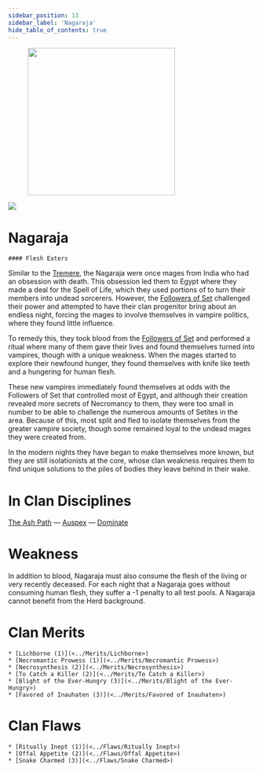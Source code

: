 ```yaml
---
sidebar_position: 13
sidebar_label: 'Nagaraja'
hide_table_of_contents: true
---
```

<figure className="float-right-img">
  <img src="/img/torndress.png" width='300px' />
  <figcaption style={{ fontSize: '0.85em', color: '#666', textAlign: 'center' }}>

  </figcaption>
</figure>

<img src="/img/clanlogos/nagaraja.png" className="icon-img" />

# Nagaraja
    #### Flesh Eaters

Similar to the [Tremere](<./Tremere>), the Nagaraja were once mages from India who had an obsession with death. This obsession led them to Egypt where they made a deal for the Spell of Life, which they used portions of to turn their members into undead sorcerers. However, the [Followers of Set](<./Followers of Set>) challenged their power and attempted to have their clan progenitor bring about an endless night, forcing the mages to involve themselves in vampire politics, where they found little influence.

To remedy this, they took blood from the [Followers of Set](<./Followers of Set>) and performed a ritual where many of them gave their lives and found themselves turned into vampires, though with a unique weakness. When the mages started to explore their newfound hunger, they found themselves with knife like teeth and a hungering for human flesh.

These new vampires immediately found themselves at odds with the Followers of Set that controlled most of Egypt, and although their creation revealed more secrets of Necromancy to them, they were too small in number to be able to challenge the numerous amounts of Setites in the area. Because of this, most split and fled to isolate themselves from the greater vampire society, though some remained loyal to the undead mages they were created from.

In the modern nights they have began to make themselves more known, but they are still isolationists at the core, whose clan weakness requires them to find unique solutions to the piles of bodies they leave behind in their wake.

# In Clan Disciplines

[The Ash Path](<../Disciplines/Ash Path>) — [Auspex](../Disciplines/Auspex) — [Dominate](<../Disciplines/Dominate>)

# Weakness

In addition to blood, Nagaraja must also consume the flesh of the living or very recently deceased. For each night that a Nagaraja goes without consuming human flesh, they suffer a -1 penalty to all test pools. A Nagaraja cannot benefit from the Herd background.

# Clan Merits

    * [Lichborne (1)](<../Merits/Lichborne>)
    * [Necromantic Prowess (1)](<../Merits/Necromantic Prowess>)
    * [Necrosynthesis (2)](<../Merits/Necrosynthesis>)
    * [To Catch a Killer (2)](<../Merits/To Catch a Killer>)
    * [Blight of the Ever-Hungry (3)](<../Merits/Blight of the Ever-Hungry>)
    * [Favored of Inauhaten (3)](<../Merits/Favored of Inauhaten>)

# Clan Flaws

    * [Ritually Inept (1)](<../Flaws/Ritually Inept>)
    * [Offal Appetite (2)](<../Flaws/Offal Appetite>)
    * [Snake Charmed (3)](<../Flaws/Snake Charmed>)
